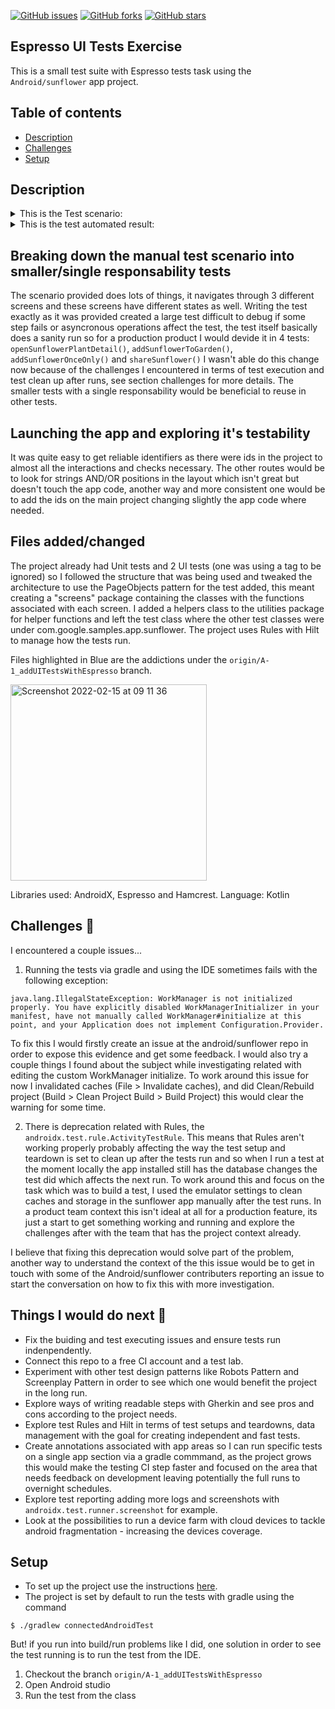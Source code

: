 [![GitHub issues](https://img.shields.io/github/issues/a-padinha/sunflower?style=plastic)](https://github.com/a-padinha/sunflower/issues)
[![GitHub forks](https://img.shields.io/github/forks/a-padinha/sunflower)](https://github.com/a-padinha/sunflower/network)
[![GitHub stars](https://img.shields.io/github/stars/a-padinha/sunflower)](https://github.com/a-padinha/sunflower/stargazers)

## Espresso UI Tests Exercise
This is a small test suite with Espresso tests task using the `Android/sunflower` app project.

## Table of contents
* [Description](#description)
* [Challenges](#Challenges)
* [Setup](#setup)

## Description

<details>
<summary>
This is the Test scenario:
</summary>
<pre>
     * 1. Open app
     * 2. Check that Garden is empty
     * 3. Open Plant list
     * 4. Scroll to sunflower
     * 5. Open it
     * 6. Check we have img and description and can add plant to garden
     * 7. Add it to garden
     * 8. Check that user can't add more than one ('Add' button disappeared)
     * 9. Open My Garden
     * 10. Check Sunflower was added to garden and have planted date/last watered date and should be
     *     watered in 3 days from last watered date
     * 11. Open it
     * 12. Check we have img and description and don't have 'add plant to garden' button
     * 13. Check that user can share link to this plant via share icon from right corner 
</pre>
</details>

<details>
<summary>
This is the test automated result:
</summary>
<pre>
   @Test
    gardenAndPlantListSanity() {
        gardenScreen.gardenIsEmptyIsDisplayed()
        plantListScreen.tapOnPlantListTab()
        plantListScreen.scrollAndTapOnSunflower()
        plantDetailScreen.plantDetailImageIsDisplayed()
        plantDetailScreen.plantDetailDescriptionIsDisplayed()
        plantDetailScreen.tapOnAddPlant()
        plantDetailScreen.addPlantIsNotDisplayed()
        plantDetailScreen.pressBack()
        gardenScreen.tapOnGardenTab()
        gardenScreen.plantNameIsDisplayed()
        gardenScreen.plantPlantedDateIsDisplayed()
        gardenScreen.plantLastWateredIsDisplayed()
        gardenScreen.plantWaterIntervalIsDisplayed()
        gardenScreen.tapOnPlantDetail()
        plantDetailScreen.plantDetailImageIsDisplayed()
        plantDetailScreen.plantDetailDescriptionIsDisplayed()
        plantDetailScreen.addPlantIsNotDisplayed()
        plantDetailScreen.tapOnShare()
    }
</pre>
</details>

## Breaking down the manual test scenario into smaller/single responsability tests

The scenario provided does lots of things, it navigates through 3 different screens and these screens have different states as well.
Writing the test exactly as it was provided created a large test difficult to debug if some step fails or asyncronous 
operations affect the test, the test itself basically does a sanity run so for a production product I would devide it in 4 tests:
`openSunflowerPlantDetail()`, `addSunflowerToGarden()`, `addSunflowerOnceOnly()` and `shareSunflower()` I wasn't able do this change now
because of the challenges I encountered in terms of test execution and test clean up after runs, see section challenges for more details.
The smaller tests with a single responsability would be beneficial to reuse in other tests.

## Launching the app and exploring it's testability

It was quite easy to get reliable identifiers as there were ids in the project to almost all the interactions 
and checks necessary. The other routes would be to look for strings AND/OR positions in the layout which isn't great but doesn't 
touch the app code, another way and more consistent one would be to add the ids on the main project changing slightly the app code
where needed.

## Files added/changed

The project already had Unit tests and 2 UI tests (one was using a tag to be ignored) so I followed the structure that was 
being used and tweaked the architecture to use the PageObjects pattern for the test added, this meant creating a 
"screens" package containing the classes with the functions associated with each screen. I added a helpers class to the utilities
package for helper functions and left the test class where the other test classes were under com.google.samples.app.sunflower.
The project uses Rules with Hilt to manage how the tests run.

Files highlighted in Blue are the addictions under the `origin/A-1_addUITestsWithEspresso` branch.

<img width="314" alt="Screenshot 2022-02-15 at 09 11 36" src="https://user-images.githubusercontent.com/10550674/154031781-ee42dca1-b329-41e4-a346-776a99b22c78.png">

Libraries used: AndroidX, Espresso and Hamcrest.
Language: Kotlin


## Challenges :nut_and_bolt:

I encountered a couple issues...
1) Running the tests via gradle and using the IDE sometimes fails with the following exception: 
```
java.lang.IllegalStateException: WorkManager is not initialized properly. You have explicitly disabled WorkManagerInitializer in your manifest, have not manually called WorkManager#initialize at this point, and your Application does not implement Configuration.Provider.
```
To fix this I would firstly create an issue at the android/sunflower repo in order to expose this evidence and get some feedback.
I would also try a couple things I found about the subject while investigating related with editing the custom WorkManager 
initialize. To work around this issue for now I invalidated caches (File > Invalidate caches), and did Clean/Rebuild project 
(Build > Clean Project Build > Build Project) this would clear the warning for some time. 

2) There is deprecation related with Rules, the `androidx.test.rule.ActivityTestRule`. This means that Rules aren't working properly probably affecting 
the way the test setup and teardown is set to clean up after the tests run and so when I run a test at the moment locally the app installed still has 
the database changes the test did which affects the next run. To work around this and focus on the task which was to build a test, I used the emulator
settings to clean caches and storage in the sunflower app manually after the test runs.
In a product team context this isn't ideal at all for a production feature, its just a start to get something working and running and explore the challenges 
after with the team that has the project context already.

I believe that fixing this deprecation would solve part of the problem, another way to understand the context of the this issue would be to get in touch 
with some of the Android/sunflower contributers reporting an issue to start the conversation on how to fix this with more investigation.

## Things I would do next :green_book:

- Fix the buiding and test executing issues and ensure tests run indenpendently.
- Connect this repo to a free CI account and a test lab.
- Experiment with other test design patterns like Robots Pattern and Screenplay Pattern in order to see which one would benefit the project in the long run.
- Explore ways of writing readable steps with Gherkin and see pros and cons according to the project needs.
- Explore test Rules and Hilt in terms of test setups and teardowns, data management with the goal for creating independent and fast tests.
- Create annotations associated with app areas so I can run specific tests on a single app section via a gradle commmand, as the project grows this would make
the testing CI step faster and focused on the area that needs feedback on development leaving potentially the full runs to overnight schedules.
- Explore test reporting adding more logs and screenshots with `androidx.test.runner.screenshot` for example.
- Look at the possibilities to run a device farm with cloud devices to tackle android fragmentation - increasing the devices coverage.


## Setup 

- To set up the project use the instructions [here](https://github.com/android/sunflower#getting-started).
- The project is set by default to run the tests with gradle using the command
```
$ ./gradlew connectedAndroidTest   
```
But! if you run into build/run problems like I did, one solution in order to see the test running is to run the test from the IDE.
1. Checkout the branch `origin/A-1_addUITestsWithEspresso`
2. Open Android studio 
3. Run the test from the class


